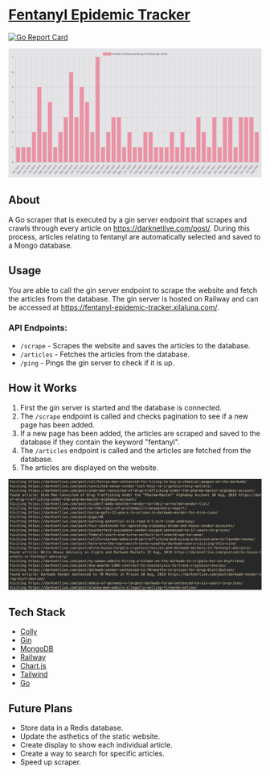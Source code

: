 # [Fentanyl Epidemic Tracker](https://fentanyl-epidemic-tracker.up.railway.app/)

[![Go Report Card](https://goreportcard.com/badge/github.com/xilaluna/Fentanyl-Epidemic-Tracker)](https://goreportcard.com/report/github.com/xilaluna/Fentanyl-Epidemic-Tracker)

![graph image](/static/graph.png)

## About

A Go scraper that is executed by a gin server endpoint that scrapes and crawls through every article on https://darknetlive.com/post/. During this process, articles relating to fentanyl are automatically selected and saved to a Mongo database.

## Usage

You are able to call the gin server endpoint to scrape the website and fetch the articles from the database. The gin server is hosted on Railway and can be accessed at https://fentanyl-epidemic-tracker.xilaluna.com/.

### API Endpoints:

- `/scrape` - Scrapes the website and saves the articles to the database.
- `/articles` - Fetches the articles from the database.
- `/ping` - Pings the gin server to check if it is up.

## How it Works

1. First the gin server is started and the database is connected.
2. The `/scrape` endpoint is called and checks pagination to see if a new page has been added.
3. If a new page has been added, the articles are scraped and saved to the database if they contain the keyword "fentanyl".
4. The `/articles` endpoint is called and the articles are fetched from the database.
5. The articles are displayed on the website.

![scraper image](/static/scraper-terminal.png)

## Tech Stack

- [Colly](http://go-colly.org/)
- [Gin](https://github.com/gin-gonic/gin)
- [MongoDB](https://www.mongodb.com/)
- [Railway](https://railway.app/)
- [Chart.js](https://www.chartjs.org/)
- [Tailwind](https://tailwindcss.com/)
- [Go](https://go.dev/)

## Future Plans

- Store data in a Redis database.
- Update the asthetics of the static website.
- Create display to show each individual article.
- Create a way to search for specific articles.
- Speed up scraper.
